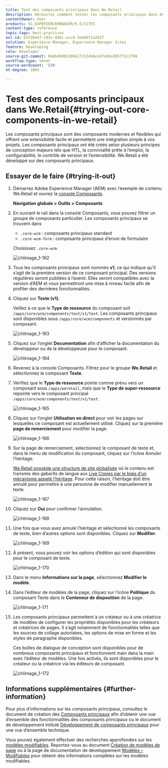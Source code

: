 ```yaml
---
title: Test des composants principaux dans We.Retail
description: Découvrez comment tester les composants principaux dans Adobe Experience Manager à l’aide de We.Retail.
contentOwner: User
products: SG_EXPERIENCEMANAGER/6.5/SITES
content-type: reference
topic-tags: best-practices
exl-id: b5f2be67-c93c-4dbc-acc0-3edd8f1a282f
solution: Experience Manager, Experience Manager Sites
feature: Developing
role: Developer
source-git-commit: 66db4b0b5106617c534b6e1bf428a3057f2c2708
workflow-type: tm+mt
source-wordcount: '538'
ht-degree: 100%

---
```


# Test des composants principaux dans We.Retail{#trying-out-core-components-in-we-retail}

Les composants principaux sont des composants modernes et flexibles qui offrent une extensibilité facile et permettent une intégration simple à vos projets. Les composants principaux ont été créés selon plusieurs principes de conception majeurs tels que HTL, la convivialité prête à l’emploi, la configurabilité, le contrôle de version et l’extensibilité. We.Retail a été développé sur des composants principaux.

## Essayer de le faire {#trying-it-out}

1. Démarrez Adobe Experience Manager (AEM) avec l’exemple de contenu We.Retail et ouvrez la [console Composants](/help/sites-authoring/default-components-console.md).

   **Navigation globale > Outils > Composants**

1. En ouvrant le rail dans la console Composants, vous pouvez filtrer un groupe de composants particulier. Les composants principaux se trouvent dans

   * `.core-wcm` : composants principaux standard
   * `.core-wcm-form` : composants principaux d’envoi de formulaire

   Choisissez `.core-wcm`.

   ![chlimage_1-162](assets/chlimage_1-162.png)

1. Tous les composants principaux sont nommés **v1**, ce qui indique qu’il s’agit de la première version de ce composant principal. Des versions régulières seront publiées à l’avenir. Elles seront compatibles avec la version d’AEM et vous permettront une mise à niveau facile afin de profiter des dernières fonctionnalités.
1. Cliquez sur **Texte (v1)**.

   Veillez à ce que le **Type de ressource** du composant soit `/apps/core/wcm/components/text/v1/text`. Les composants principaux sont disponibles sous `/apps/core/wcm/components` et versionnés par composant.

   ![chlimage_1-163](assets/chlimage_1-163.png)

1. Cliquez sur l’onglet **Documentation** afin d’afficher la documentation du développeur ou de la développeuse pour le composant.

   ![chlimage_1-164](assets/chlimage_1-164.png)

1. Revenez à la console Composants. Filtrez pour le groupe **We.Retail** et sélectionnez le composant **Texte**.
1. Vérifiez que le **Type de ressource** pointe comme prévu vers un composant sous `/apps/weretail`, mais que le **Type de super-ressource** repointe vers le composant principal `/apps/core/wcm/components/text/v1/text`.

   ![chlimage_1-165](assets/chlimage_1-165.png)

1. Cliquez sur l’onglet **Utilisation en direct** pour voir les pages sur lesquelles ce composant est actuellement utilisé. Cliquez sur la première **page de remerciement** pour modifier la page.

   ![chlimage_1-166](assets/chlimage_1-166.png)

1. Sur la page de remerciement, sélectionnez le composant de texte et, dans le menu de modification du composant, cliquez sur l’icône Annuler l’héritage.

   [We.Retail possède une structure de site globalisée](/help/sites-developing/we-retail-globalized-site-structure.md) où le contenu est transmis des gabarits de langue aux [Live Copies par le biais d’un mécanisme appelé l’héritage](/help/sites-administering/msm.md). Pour cette raison, l’héritage doit être annulé pour permettre à une personne de modifier manuellement le texte.

   ![chlimage_1-167](assets/chlimage_1-167.png)

1. Cliquez sur **Oui** pour confirmer l’annulation.

   ![chlimage_1-168](assets/chlimage_1-168.png)

1. Une fois que vous avez annulé l’héritage et sélectionné les composants de texte, bien d’autres options sont disponibles. Cliquez sur **Modifier**.

   ![chlimage_1-169](assets/chlimage_1-169.png)

1. À présent, vous pouvez voir les options d’édition qui sont disponibles pour le composant de texte.

   ![chlimage_1-170](assets/chlimage_1-170.png)

1. Dans le menu **Informations sur la page**, sélectionnez **Modifier le modèle**.
1. Dans l’éditeur de modèles de la page, cliquez sur l’icône **Politique** du composant Texte dans le **Conteneur de disposition** de la page.

   ![chlimage_1-171](assets/chlimage_1-171.png)

1. Les composants principaux permettent à un créateur ou à une créatrice de modèles de configurer les propriétés disponibles pour les créateurs et créatrices de pages. Il s’agit notamment de fonctionnalités telles que les sources de collage autorisées, les options de mise en forme et les styles de paragraphe disponibles.

   Ces boîtes de dialogue de conception sont disponibles pour de nombreux composants principaux et fonctionnent main dans la main avec l’éditeur de modèles. Une fois activés, ils sont disponibles pour le créateur ou la créatrice via les éditeurs de composant.

   ![chlimage_1-172](assets/chlimage_1-172.png)

## Informations supplémentaires {#further-information}

Pour plus d’informations sur les composants principaux, consultez le document de création des [Composants principaux](https://experienceleague.adobe.com/docs/experience-manager-core-components/using/introduction.html?lang=fr) afin d’obtenir une vue d’ensemble des fonctionnalités des composants principaux ou le document de développement intitulé [Développement de composants principaux](https://experienceleague.adobe.com/docs/experience-manager-core-components/using/developing/overview.html?lang=fr) pour une vue d’ensemble technique.

Vous pouvez également effectuer des recherches approfondies sur les [modèles modifiables](/help/sites-developing/we-retail-editable-templates.md). Reportez-vous au document [Création de modèles de page](/help/sites-authoring/templates.md) ou à la page de documentation de développement [Modèles – Modifiables](/help/sites-developing/page-templates-editable.md) pour obtenir des informations complètes sur les modèles modifiables.
